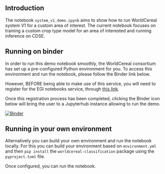 ## Introduction
The notebook `system_v1_demo.ipynb` aims to show how to run WorldCereal system V1 for a custom area of interest. The current notebook focuses on training a custom crop type model for an area of interested and running inference on CDSE.

## Running on binder
In order to run this demo notebook smoothly, the WorldCereal consortium has set up a pre-configured Python environment for you. To access this environment and run the notebook, please follow the Binder link below.

However, BEFORE being able to make use of this service, you will need to register for the EGI notebooks service,
through [this link](https://aai.egi.eu/registry/co_petitions/start/coef:111).

Once this registration process has been completed, clicking the Binder icon below will bring the user to a Jupyterhub instance allowing to run the demo.

[![Binder](https://replay.notebooks.egi.eu/badge_logo.svg)](https://replay.notebooks.egi.eu/v2/gh/WorldCereal/worldcereal-binder/v1.0.0-beta?urlpath=git-pull%3Frepo%3Dhttps%253A%252F%252Fgithub.com%252FWorldCereal%252Fworldcereal-classification%26urlpath%3Dlab%252Ftree%252Fworldcereal-classification%252Fnotebooks%252Fsystem_v1_demo.ipynb%26branch%3Ddemo)

## Running in your own environment
Alternatively you can build your own environment and run the notebook locally. For this you can build your environment based on `environment.yml` and then `pip install` the `worldcereal-classification` package using the `pyproject.toml` file.

Once configured, you can run the notebook.